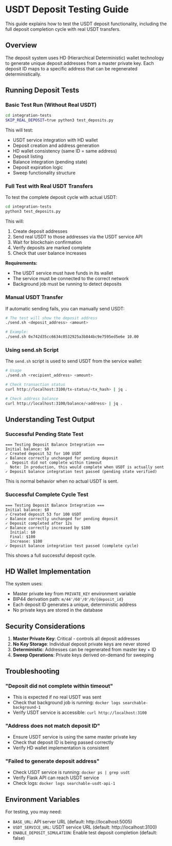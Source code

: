 # USDT Deposit Testing Guide

This guide explains how to test the USDT deposit functionality, including the full deposit completion cycle with real USDT transfers.

## Overview

The deposit system uses HD (Hierarchical Deterministic) wallet technology to generate unique deposit addresses from a master private key. Each deposit ID maps to a specific address that can be regenerated deterministically.

## Running Deposit Tests

### Basic Test Run (Without Real USDT)

```bash
cd integration-tests
SKIP_REAL_DEPOSIT=true python3 test_deposits.py
```

This will test:
- USDT service integration with HD wallet
- Deposit creation and address generation
- HD wallet consistency (same ID = same address)
- Deposit listing
- Balance integration (pending state)
- Deposit expiration logic
- Sweep functionality structure

### Full Test with Real USDT Transfers

To test the complete deposit cycle with actual USDT:

```bash
cd integration-tests
python3 test_deposits.py
```

This will:
1. Create deposit addresses
2. Send real USDT to those addresses via the USDT service API
3. Wait for blockchain confirmation
4. Verify deposits are marked complete
5. Check that user balance increases

**Requirements:**
- The USDT service must have funds in its wallet
- The service must be connected to the correct network
- Background job must be running to detect deposits

### Manual USDT Transfer

If automatic sending fails, you can manually send USDT:

```bash
# The test will show the deposit address
./send.sh <deposit_address> <amount>

# Example:
./send.sh 0x742d35cc6634c0532925a3b844bc9e7595ed5e6e 10.00
```

### Using send.sh Script

The `send.sh` script is used to send USDT from the service wallet:

```bash
# Usage
./send.sh <recipient_address> <amount>

# Check transaction status
curl http://localhost:3100/tx-status/<tx_hash> | jq .

# Check address balance
curl http://localhost:3100/balance/<address> | jq .
```

## Understanding Test Output

### Successful Pending State Test
```
=== Testing Deposit Balance Integration ===
Initial balance: $0
✓ Created deposit 52 for 100 USDT
✓ Balance correctly unchanged for pending deposit
⚠️  Deposit did not complete within timeout
  Note: In production, this would complete when USDT is actually sent
✓ Deposit balance integration test passed (pending state verified)
```

This is normal behavior when no actual USDT is sent.

### Successful Complete Cycle Test
```
=== Testing Deposit Balance Integration ===
Initial balance: $0
✓ Created deposit 53 for 100 USDT
✓ Balance correctly unchanged for pending deposit
✓ Deposit completed after 12s
✓ Balance correctly increased by $100
  Initial: $0
  Final: $100
  Increase: $100
✓ Deposit balance integration test passed (complete cycle)
```

This shows a full successful deposit cycle.

## HD Wallet Implementation

The system uses:
- Master private key from `PRIVATE_KEY` environment variable
- BIP44 derivation path: `m/44'/60'/0'/0/{deposit_id}`
- Each deposit ID generates a unique, deterministic address
- No private keys are stored in the database

## Security Considerations

1. **Master Private Key**: Critical - controls all deposit addresses
2. **No Key Storage**: Individual deposit private keys are never stored
3. **Deterministic**: Addresses can be regenerated from master key + ID
4. **Sweep Operations**: Private keys derived on-demand for sweeping

## Troubleshooting

### "Deposit did not complete within timeout"
- This is expected if no real USDT was sent
- Check that background job is running: `docker logs searchable-background-1`
- Verify USDT service is accessible: `curl http://localhost:3100`

### "Address does not match deposit ID"
- Ensure USDT service is using the same master private key
- Check that deposit ID is being passed correctly
- Verify HD wallet implementation is consistent

### "Failed to generate deposit address"
- Check USDT service is running: `docker ps | grep usdt`
- Verify Flask API can reach USDT service
- Check logs: `docker logs searchable-usdt-api-1`

## Environment Variables

For testing, you may need:
- `BASE_URL`: API server URL (default: http://localhost:5005)
- `USDT_SERVICE_URL`: USDT service URL (default: http://localhost:3100)
- `ENABLE_DEPOSIT_SIMULATION`: Enable test deposit completion (default: false)